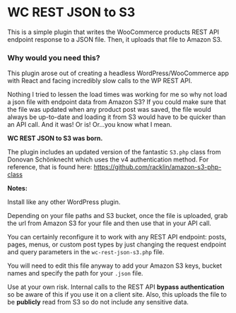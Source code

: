# WC REST JSON to S3
This is a simple plugin that writes the WooCommerce products REST API endpoint response to a JSON file. Then, it uploads that file to Amazon S3. 

### Why would you need this?
This plugin arose out of creating a headless WordPress/WooCommerce app with React and facing incredibly slow calls to the WP REST API. 

Nothing I tried to lessen the load times was working for me so why not load a json file with endpoint data from Amazon S3? If you could make sure that the file was updated when any product post was saved, the file would always be up-to-date and loading it from S3 would have to be quicker than an API call. And it was! Or is! Or...you know what I mean.

**WC REST JSON to S3 was born.**

The plugin includes an updated version of the fantastic `S3.php` class from Donovan Schönknecht which uses the v4 authentication method. For reference, that is found here: https://github.com/racklin/amazon-s3-php-class

**Notes:**

Install like any other WordPress plugin.

Depending on your file paths and S3 bucket, once the file is uploaded, grab the url from Amazon S3 for your file and then use that in your API call. 

You can certainly reconfigure it to work with any REST API endpoint: posts, pages, menus, or custom post types by just changing the request endpoint and query parameters in the `wc-rest-json-s3.php` file.

You will need to edit this file anyway to add your Amazon S3 keys, bucket names and specify the path for your `.json` file.

Use at your own risk. Internal calls to the REST API **bypass authentication** so be aware of this if you use it on a client site. Also, this uploads the file to be **publicly** read from S3 so do not include any sensitive data.


